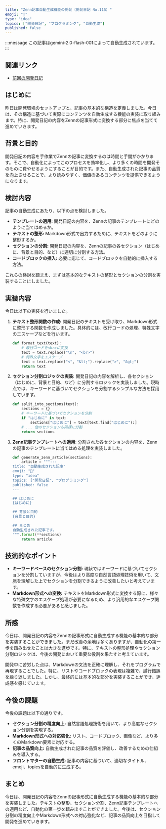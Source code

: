 ```yaml
---
title: "Zenn記事自動生成機能の開発（開発日記 No.115）"
emoji: "🤖"
type: "idea"
topics: ["開発日記", "プログラミング", "自動生成"]
published: false
---
```


:::message
この記事はgemini-2.0-flash-001によって自動生成されています。
:::

## 関連リンク

- [前回の開発日記](https://zenn.dev/centervil/articles/2025-06-22_114_dev-diary)

## はじめに

昨日は開発環境のセットアップと、記事の基本的な構造を定義しました。今日は、その構造に基づいて実際にコンテンツを自動生成する機能の実装に取り組みます。特に、開発日記の内容をZennの記事形式に変換する部分に焦点を当てて進めていきます。

## 背景と目的

開発日記の内容を手作業でZennの記事に変換するのは時間と手間がかかります。そこで、自動化によってこのプロセスを効率化し、より多くの時間を開発そのものに費やせるようにすることが目的です。また、自動生成された記事の品質を向上させることで、より読みやすく、価値のあるコンテンツを提供できるようになります。

## 検討内容

記事の自動生成にあたり、以下の点を検討しました。

*   **テンプレートの適用:** 開発日記の内容を、Zennの記事のテンプレートにどのように当てはめるか。
*   **テキストの整形:** Markdown形式で出力するために、テキストをどのように整形するか。
*   **セクションの分割:** 開発日記の内容を、Zennの記事の各セクション（はじめに、背景と目的、など）に適切に分割する方法。
*   **コードブロックの挿入:** 必要に応じて、コードブロックを自動的に挿入する方法。

これらの検討を踏まえ、まずは基本的なテキストの整形とセクションの分割を実装することにしました。

## 実装内容

今日は以下の実装を行いました。

1.  **テキスト整形関数の作成:** 開発日記のテキストを受け取り、Markdown形式に整形する関数を作成しました。具体的には、改行コードの処理、特殊文字のエスケープなどを行います。

    ```python
    def format_text(text):
        # 改行コードを<br>に変換
        text = text.replace("\n", "<br>")
        # 特殊文字をエスケープ
        text = text.replace("<", "&lt;").replace(">", "&gt;")
        return text
    ```

2.  **セクション分割ロジックの実装:** 開発日記の内容を解析し、各セクション（はじめに、背景と目的、など）に分割するロジックを実装しました。現時点では、キーワードに基づいてセクションを分割するシンプルな方法を採用しています。

    ```python
    def split_into_sections(text):
        sections = {}
        # キーワードに基づいてセクションを分割
        if "はじめに" in text:
            sections["はじめに"] = text[text.find("はじめに"):]
        # ... 他のセクションも同様に分割
        return sections
    ```

3.  **Zenn記事テンプレートへの適用:** 分割された各セクションの内容を、Zennの記事のテンプレートに当てはめる処理を実装しました。

    ```python
    def generate_zenn_article(sections):
        article = """---
    title: "自動生成された記事"
    emoji: "📝"
    type: "idea"
    topics: ["開発日記", "プログラミング"]
    published: false
    ---

    ## はじめに
    {はじめに}

    ## 背景と目的
    {背景と目的}

    ## まとめ
    自動生成された記事です。
    """.format(**sections)
        return article
    ```

## 技術的なポイント

*   **キーワードベースのセクション分割:** 現状ではキーワードに基づいてセクションを分割していますが、今後はより高度な自然言語処理技術を用いて、文脈を理解した上でセクションを分割できるように改善したいと考えています。
*   **Markdown形式への変換:** テキストをMarkdown形式に変換する際に、様々な特殊文字のエスケープ処理が必要になるため、より汎用的なエスケープ関数を作成する必要があると感じました。

## 所感

今日は、開発日記の内容をZennの記事形式に自動生成する機能の基本的な部分を実装することができました。まだ改善の余地は多くありますが、自動化の第一歩を踏み出せたことは大きな進歩です。特に、テキストの整形処理やセクション分割ロジックは、今後の開発において重要な役割を果たすと考えています。

開発中に苦労した点は、Markdownの文法を正確に理解し、それをプログラムで再現することでした。特に、リストやコードブロックの表現は複雑で、試行錯誤を繰り返しました。しかし、最終的には基本的な部分を実装することができ、達成感を感じています。

## 今後の課題

今後の課題は以下の通りです。

*   **セクション分割の精度向上:** 自然言語処理技術を用いて、より高度なセクション分割を実現する。
*   **Markdown形式への対応強化:** リスト、コードブロック、画像など、より多くのMarkdown要素に対応する。
*   **記事の品質向上:** 自動生成された記事の品質を評価し、改善するための仕組みを導入する。
*   **フロントマターの自動生成:** 記事の内容に基づいて、適切なタイトル、emoji、topicsを自動的に生成する。

## まとめ

今日は、開発日記の内容をZennの記事形式に自動生成する機能の基本的な部分を実装しました。テキストの整形、セクション分割、Zenn記事テンプレートへの適用など、自動化の第一歩を踏み出すことができました。今後は、セクション分割の精度向上やMarkdown形式への対応強化など、記事の品質向上を目指して開発を進めていきます。